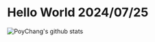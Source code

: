 # Hello World 2024/07/25



![PoyChang's github stats](https://github-readme-stats.vercel.app/api?username=poychang&show_icons=true&theme=dracula)
